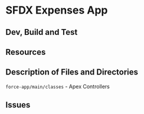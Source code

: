 # SFDX Expenses App

## Dev, Build and Test


## Resources


## Description of Files and Directories

`force-app/main/classes` - Apex Controllers


## Issues


